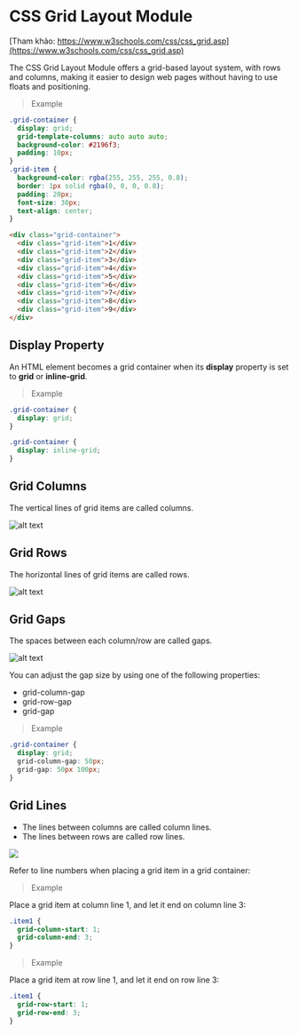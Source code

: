 # CSS Grid Layout Module

[Tham khảo: https://www.w3schools.com/css/css_grid.asp](https://www.w3schools.com/css/css_grid.asp)

The CSS Grid Layout Module offers a grid-based layout system, with rows and columns, making it easier to design web pages without having to use floats and positioning.

> Example

```css
.grid-container {
  display: grid;
  grid-template-columns: auto auto auto;
  background-color: #2196f3;
  padding: 10px;
}
.grid-item {
  background-color: rgba(255, 255, 255, 0.8);
  border: 1px solid rgba(0, 0, 0, 0.8);
  padding: 20px;
  font-size: 30px;
  text-align: center;
}
```

```html
<div class="grid-container">
  <div class="grid-item">1</div>
  <div class="grid-item">2</div>
  <div class="grid-item">3</div>
  <div class="grid-item">4</div>
  <div class="grid-item">5</div>
  <div class="grid-item">6</div>
  <div class="grid-item">7</div>
  <div class="grid-item">8</div>
  <div class="grid-item">9</div>
</div>
```

## Display Property

An HTML element becomes a grid container when its **display** property is set to **grid** or **inline-grid**.

> Example

```css
.grid-container {
  display: grid;
}
```

```css
.grid-container {
  display: inline-grid;
}
```

## Grid Columns

The vertical lines of grid items are called columns.

![alt text](https://www.w3schools.com/css/grid_columns.png)

## Grid Rows

The horizontal lines of grid items are called rows.

![alt text](https://www.w3schools.com/css/grid_rows.png)

## Grid Gaps

The spaces between each column/row are called gaps.

![alt text](https://www.w3schools.com/css/grid_gaps.png)

You can adjust the gap size by using one of the following properties:

- grid-column-gap
- grid-row-gap
- grid-gap

> Example

```css
.grid-container {
  display: grid;
  grid-column-gap: 50px;
  grid-gap: 50px 100px;
}
```

## Grid Lines

- The lines between columns are called column lines.
- The lines between rows are called row lines.

![](https://www.w3schools.com/css/grid_lines.png)

Refer to line numbers when placing a grid item in a grid container:

> Example

Place a grid item at column line 1, and let it end on column line 3:

```css
.item1 {
  grid-column-start: 1;
  grid-column-end: 3;
}
```

> Example

Place a grid item at row line 1, and let it end on row line 3:

```css
.item1 {
  grid-row-start: 1;
  grid-row-end: 3;
}
```
